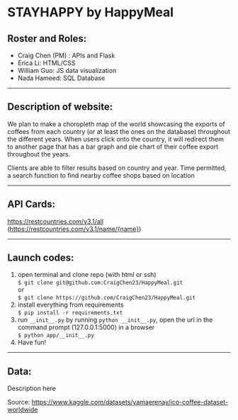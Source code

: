 # STAYHAPPY by HappyMeal

## Roster and Roles:
 * Craig Chen (PM) : APIs and Flask
 * Erica Li: HTML/CSS
 * William Guo: JS data visualization
 * Nada Hameed: SQL Database 

---
## Description of website:
We plan to make a choropleth map of the world showcasing the exports of coffees from each country (or at least the ones on the database) throughout the different years. When users click onto the country, it will redirect them to another page that has a bar graph and pie chart of their coffee export throughout the years. 

Clients are able to filter results based on country and year. 
Time permitted, a search function to find nearby coffee shops based on location 

---
## API Cards:

https://restcountries.com/v3.1/all
(https://restcountries.com/v3.1/name/{name})

---

## Launch codes:
1) open terminal and clone repo (with html or ssh)  
```$ git clone git@github.com:CraigChen23/HappyMeal.git```  
or  
```$ git clone https://github.com/CraigChen23/HappyMeal.git```  
2) install everything from requirements  
```$ pip install -r requirements.txt```  
3) run ```__init__.py``` by running ```python __init__.py```, open the url in the command prompt (127.0.0.1:5000) in a browser   
```$ python app/__init__.py```  
4) Have fun! 

---
## Data:

Description here 

Source: https://www.kaggle.com/datasets/yamaerenay/ico-coffee-dataset-worldwide

